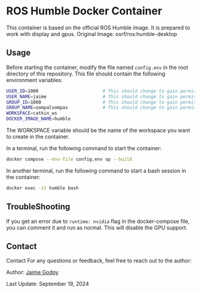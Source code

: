 # ROS Humble Docker Container
This container is based on the official ROS Humble image. It is prepared to work with display and gpus.
Original Image: osrf/ros:humble-desktop

## Usage
Before starting the container, modify the file named `config.env` in the root directory of this repository. This file should contain the following environment variables:
```bash
USER_ID=1000                        # This should change to gain permisions - Run `id` to get your user id
USER_NAME=jaime                     # This should change to gain permisions - Run `id` to get your user name
GROUP_ID=1000                       # This should change to gain permisions - Run `id` to get your group id
GROUP_NAME=oompaloompas             # This should change to gain permisions - Run `id` to get your group name
WORKSPACE=catkin_ws                 
DOCKER_IMAGE_NAME=humble
```

The WORKSPACE variable should be the name of the workspace you want to create in the container.


In a terminal, run the following command to start the container:
```bash
docker compose --env-file config.env up --build
```

In another terminal, run the following command to start a bash session in the container:
```bash
docker exec -it humble bash
```

## TroubleShooting
If you get an error due to `runtime: nvidia` flag in the docker-compose file, you can comment it and run as normal. This will disable the GPU support.

## Contact
Contact
For any questions or feedback, feel free to reach out to the author:

Author: [Jaime Godoy](mailto:jgodoy@pa.uc3m.es)

Last Update: September 19, 2024

